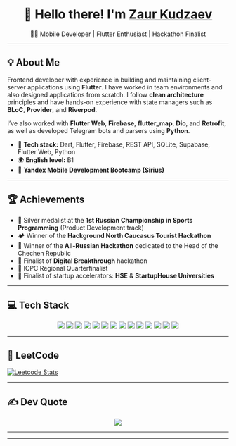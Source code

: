 <h1 align="center">👋 Hello there! I'm <a href="https://t.me/https://t.me/empathic15" target="_blank">Zaur Kudzaev</a></h1>

<p align="center">
  👨‍💻 Mobile Developer | Flutter Enthusiast | Hackathon Finalist  
</p>

---

## 💡 About Me

Frontend developer with experience in building and maintaining client-server applications using **Flutter**. I have worked in team environments and also designed applications from scratch. I follow **clean architecture** principles and have hands-on experience with state managers such as **BLoC**, **Provider**, and **Riverpod**.

I’ve also worked with **Flutter Web**, **Firebase**, **flutter_map**, **Dio**, and **Retrofit**, as well as developed Telegram bots and parsers using **Python**.

- 🔧 **Tech stack:** Dart, Flutter, Firebase, REST API, SQLite, Supabase, Flutter Web, Python  
- 🌍 **English level:** B1  
- 📱 **Yandex Mobile Development Bootcamp (Sirius)**

---

## 🏆 Achievements

- 🥈 Silver medalist at the **1st Russian Championship in Sports Programming** (Product Development track)
- 🏕 Winner of the **Hackground North Caucasus Tourist Hackathon**
- 🥉 Winner of the **All-Russian Hackathon** dedicated to the Head of the Chechen Republic
- 🏁 Finalist of **Digital Breakthrough** hackathon
- 🧠 ICPC Regional Quarterfinalist
- 🚀 Finalist of startup accelerators: **HSE** & **StartupHouse Universities**

---

## 💻 Tech Stack

<p align="center">
  <img src="https://img.shields.io/badge/Flutter-%2302569B.svg?style=for-the-badge&logo=Flutter&logoColor=white" />
  <img src="https://img.shields.io/badge/Dart-%230175C2.svg?style=for-the-badge&logo=dart&logoColor=white" />
  <img src="https://img.shields.io/badge/Python-3670A0?style=for-the-badge&logo=python&logoColor=ffdd54" />
  <img src="https://img.shields.io/badge/Firebase-%23039BE5.svg?style=for-the-badge&logo=firebase" />
  <img src="https://img.shields.io/badge/FastAPI-005571?style=for-the-badge&logo=fastapi" />
  <img src="https://img.shields.io/badge/Docker-%230db7ed.svg?style=for-the-badge&logo=docker&logoColor=white" />
  <img src="https://img.shields.io/badge/Jira-%230A0FFF.svg?style=for-the-badge&logo=jira&logoColor=white" />
  <img src="https://img.shields.io/badge/Postman-FF6C37?style=for-the-badge&logo=postman&logoColor=white" />
  <img src="https://img.shields.io/badge/Trello-%23026AA7.svg?style=for-the-badge&logo=Trello&logoColor=white" />
  <img src="https://img.shields.io/badge/LeetCode-000000?style=for-the-badge&logo=LeetCode&logoColor=%23d16c06" />
  <img src="https://img.shields.io/badge/Visual%20Studio%20Code-0078d7.svg?style=for-the-badge&logo=visual-studio-code&logoColor=white" />
  <img src="https://img.shields.io/badge/Xcode-007ACC?style=for-the-badge&logo=Xcode&logoColor=white" />
  <img src="https://img.shields.io/badge/iOS-000000?style=for-the-badge&logo=ios&logoColor=white" />
  <img src="https://img.shields.io/badge/mac%20os-000000?style=for-the-badge&logo=macos&logoColor=F0F0F0" />
</p>


---

## 🧠 LeetCode

[![Leetcode Stats](https://leetcard.jacoblin.cool/Yakudzae?theme=light,unicorn&ext=activity)](https://leetcode.com/Yakudzae)


---

## ✍️ Dev Quote

<p align="center">
  <img src="https://quotes-github-readme.vercel.app/api?type=horizontal&theme=radical" />
</p>

---


---
